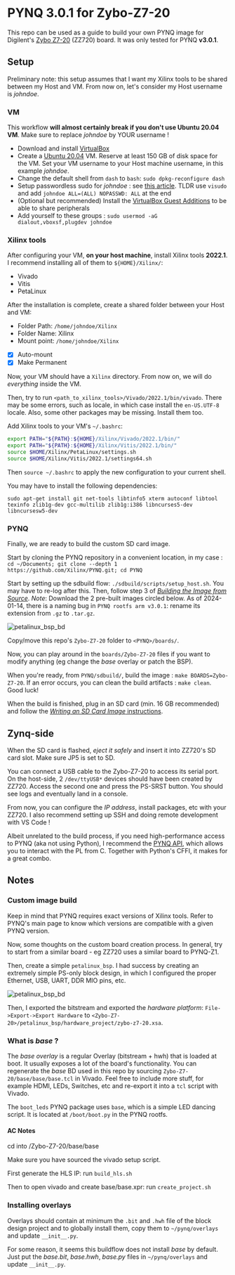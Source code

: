 # PYNQ 3.0.1 for Zybo-Z7-20

This repo can be used as a guide to build your own PYNQ image for Digilent's [Zybo Z7-20](https://digilent.com/reference/programmable-logic/zybo-z7/start) (ZZ720) board. It was only tested for PYNQ **v3.0.1**.

## Setup

Preliminary note: this setup assumes that I want my Xilinx tools to be shared between my Host and VM. From now on, let's consider my Host username is _johndoe_.

### VM

This workflow **will almost certainly break if you don't use Ubuntu 20.04 VM**. Make sure to replace _johndoe_ by YOUR username !

- Download and install [VirtualBox](https://www.virtualbox.org/)
- Create a [Ubuntu 20.04](https://ubuntu.com/download/alternative-downloads) VM. Reserve at least 150 GB of disk space for the VM. Set your VM username to your Host machine username, in this example _johndoe_.
- Change the default shell from `dash` to `bash`: `sudo dpkg-reconfigure dash`
- Setup passwordless sudo for _johndoe_ : see [this article](https://timonweb.com/devops/how-to-enable-passwordless-sudo-for-a-specific-user-in-linux/). TLDR use `visudo` and add `johndoe ALL=(ALL) NOPASSWD: ALL` at the end
- (Optional but recommended) Install the [VirtualBox Guest Additions](https://www.makeuseof.com/install-virtualbox-guest-additions-on-linux/) to be able to share peripherals
- Add yourself to these groups : `sudo usermod -aG dialout,vboxsf,plugdev johndoe`

### Xilinx tools

After configuring your VM, **on your host machine**, install Xilinx tools **2022.1**. I recommend installing all of them to `${HOME}/Xilinx/`:

- Vivado
- Vitis
- PetaLinux

After the installation is complete, create a shared folder between your Host and VM:

- Folder Path: `/home/johndoe/Xilinx`
- Folder Name: Xilinx
- Mount point: `/home/johndoe/Xilinx`
- [x] Auto-mount
- [x] Make Permanent

Now, your VM should have a `Xilinx` directory. From now on, we will do _everything_ inside the VM.

Then, try to run `<path_to_xilinx_tools>/Vivado/2022.1/bin/vivado`. There may be some errors, such as locale, in which case install the `en-US.UTF-8` locale. Also, some other packages may be missing. Install them too.

Add Xilinx tools to your VM's `~/.bashrc`:

```bash
export PATH="${PATH}:${HOME}/Xilinx/Vivado/2022.1/bin/"
export PATH="${PATH}:${HOME}/Xilinx/Vitis/2022.1/bin/"
source $HOME/Xilinx/PetaLinux/settings.sh
source $HOME/Xilinx/Vitis/2022.1/settings64.sh
```

Then `source ~/.bashrc` to apply the new configuration to your current shell.

You may have to install the following dependencies:

`sudo apt-get install git net-tools libtinfo5 xterm autoconf libtool texinfo zlib1g-dev gcc-multilib zlib1g:i386 libncurses5-dev libncursesw5-dev`

### PYNQ

Finally, we are ready to build the custom SD card image.

Start by cloning the PYNQ repository in a convenient location, in my case : `cd ~/Documents; git clone --depth 1 https://github.com/Xilinx/PYNQ.git; cd PYNQ`

Start by setting up the sdbuild flow: `./sdbuild/scripts/setup_host.sh`. You may have to re-log after this. Then, follow step 3 of [_Building the Image from Source_](https://pynq.readthedocs.io/en/latest/pynq_sd_card.html). _Note_: Download the 2 pre-built images circled below. As of 2024-01-14, there is a naming bug in `PYNQ rootfs arm v3.0.1`: rename its extension from `.gz` to `.tar.gz`.

![petalinux_bsp_bd](img/prebuilt_images.png)

Copy/move this repo's `Zybo-Z7-20` folder to `<PYNQ>/boards/`.

Now, you can play around in the `boards/Zybo-Z7-20` files if you want to modify anything (eg change the _base_ overlay or patch the BSP).

When you're ready, from `PYNQ/sdbuild/`, build the image : `make BOARDS=Zybo-Z7-20`. If an error occurs, you can clean the build artifacts : `make clean`. Good luck!

When the build is finished, plug in an SD card (min. 16 GB recommended) and follow the [_Writing an SD Card Image_ instructions](https://pynq.readthedocs.io/en/latest/appendix/sdcard.html).

## Zynq-side

When the SD card is flashed, _eject it safely_ and insert it into ZZ720's SD card slot. Make sure JP5 is set to SD.

You can connect a USB cable to the Zybo-Z7-20 to access its serial port. On the host-side, 2 `/dev/ttyUSB*` devices should have been created by ZZ720. Access the second one and press the PS-SRST button. You should see logs and eventually land in a console.

From now, you can configure the _IP address_, install packages, etc with your ZZ720. I also recommend setting up SSH and doing remote development with VS Code !

Albeit unrelated to the build process, if you need high-performance access to PYNQ (aka not using Python), I recommend the [PYNQ API](https://github.com/mesham/pynq_api), which allows you to interact with the PL from C. Together with Python's CFFI, it makes for a great combo.

## Notes

### Custom image build

Keep in mind that PYNQ requires exact versions of Xilinx tools. Refer to PYNQ's main page to know which versions are compatible with a given PYNQ version.

Now, some thoughts on the custom board creation process. In general, try to start from a similar board - eg ZZ720 uses a similar board to PYNQ-Z1.

Then, create a simple `petalinux_bsp`. I had success by creating an extremely simple PS-only block design, in which I configured the proper Ethernet, USB, UART, DDR MIO pins, etc.

![petalinux_bsp_bd](img/petalinux_bsp_bd.png)

Then, I exported the bitstream and exported the _hardware platform_: `File->Export->Export Hardware` to `<Zybo-Z7-20>/petalinux_bsp/hardware_project/zybo-z7-20.xsa`.

### What is _base_ ?

The _base overlay_ is a regular Overlay (bitstream + hwh) that is loaded at boot. It usually exposes a lot of the board's functionality. You can regenerate the _base_ BD used in this repo by sourcing `Zybo-Z7-20/base/base/base.tcl` in Vivado. Feel free to include more stuff, for example HDMI, LEDs, Switches, etc and re-export it into a `tcl` script with Vivado.

The `boot_leds` PYNQ package uses `base`, which is a simple LED dancing script. It is located at `/boot/boot.py` in the PYNQ rootfs.

#### AC Notes
cd into /Zybo-Z7-20/base/base

Make sure you have sourced the vivado setup script.

First generate the HLS IP:
run `build_hls.sh`

Then to open vivado and create base/base.xpr:
run `create_project.sh`

### Installing overlays

Overlays should contain at minimum the `.bit` and `.hwh` file of the block design project and to globally install them, copy them to `~/pynq/overlays` and update `__init__.py`.

For some reason, it seems this buildflow does not install _base_ by default. Just put the _base.bit_, _base.hwh_, _base.py_ files in `~/pynq/overlays` and update `__init__.py`.
